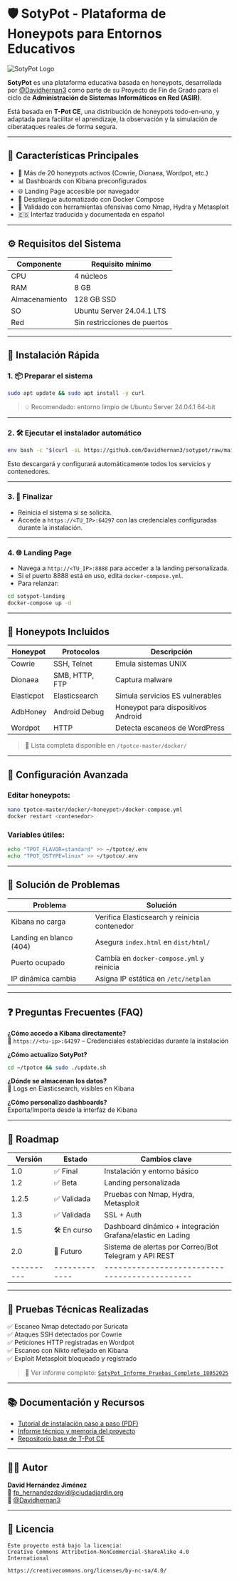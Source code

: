 # 🛡️ SotyPot - Plataforma de Honeypots para Entornos Educativos

![SotyPot Logo](tpotce-master/docker/nginx/dist/html/assets/img/logo.webp)

**SotyPot** es una plataforma educativa basada en honeypots, desarrollada por [@Davidhernan3](https://github.com/Davidhernan3) como parte de su Proyecto de Fin de Grado para el ciclo de **Administración de Sistemas Informáticos en Red (ASIR)**.

Está basada en **T-Pot CE**, una distribución de honeypots todo-en-uno, y adaptada para facilitar el aprendizaje, la observación y la simulación de ciberataques reales de forma segura.

---

## 📌 Características Principales

- 🐍 Más de 20 honeypots activos (Cowrie, Dionaea, Wordpot, etc.)
- 📊 Dashboards con Kibana preconfigurados
- 🌐 Landing Page accesible por navegador
- 🐳 Despliegue automatizado con Docker Compose
- 🧪 Validado con herramientas ofensivas como Nmap, Hydra y Metasploit
- 🇪🇸 Interfaz traducida y documentada en español

---

## ⚙️ Requisitos del Sistema

| Componente     | Requisito mínimo           |
|----------------|----------------------------|
| CPU            | 4 núcleos                  |
| RAM            | 8 GB                       |
| Almacenamiento | 128 GB SSD                 |
| SO             | Ubuntu Server 24.04.1 LTS |
| Red            | Sin restricciones de puertos |

---

## 🚀 Instalación Rápida

### 1. 📦 Preparar el sistema

```bash
sudo apt update && sudo apt install -y curl
```

> 💡 Recomendado: entorno limpio de Ubuntu Server 24.04.1 64-bit

---

### 2. 🛠 Ejecutar el instalador automático

```bash
env bash -c "$(curl -sL https://github.com/Davidhernan3/sotypot/raw/main/install.sh)"
```

Esto descargará y configurará automáticamente todos los servicios y contenedores.

---

### 3. 🔄 Finalizar

- Reinicia el sistema si se solicita.
- Accede a `https://<TU_IP>:64297` con las credenciales configuradas durante la instalación.

---

### 4. 🌐 Landing Page

- Navega a `http://<TU_IP>:8888` para acceder a la landing personalizada.
- Si el puerto 8888 está en uso, edita `docker-compose.yml`.
- Para relanzar:

```bash
cd sotypot-landing
docker-compose up -d
```

---

## 🐝 Honeypots Incluidos

| Honeypot       | Protocolos       | Descripción                         |
|----------------|------------------|-------------------------------------|
| Cowrie         | SSH, Telnet      | Emula sistemas UNIX                 |
| Dionaea        | SMB, HTTP, FTP   | Captura malware                     |
| Elasticpot     | Elasticsearch    | Simula servicios ES vulnerables     |
| AdbHoney       | Android Debug    | Honeypot para dispositivos Android  |
| Wordpot        | HTTP             | Detecta escaneos de WordPress       |

> 🔎 Lista completa disponible en `/tpotce-master/docker/`

---

## 🧩 Configuración Avanzada

### Editar honeypots:

```bash
nano tpotce-master/docker/<honeypot>/docker-compose.yml
docker restart <contenedor>
```

### Variables útiles:

```bash
echo "TPOT_FLAVOR=standard" >> ~/tpotce/.env
echo "TPOT_OSTYPE=linux" >> ~/tpotce/.env
```

---

## 🐛 Solución de Problemas

| Problema                     | Solución                                       |
|-----------------------------|------------------------------------------------|
| Kibana no carga             | Verifica Elasticsearch y reinicia contenedor   |
| Landing en blanco (404)     | Asegura `index.html` en `dist/html/`           |
| Puerto ocupado              | Cambia en `docker-compose.yml` y reinicia      |
| IP dinámica cambia          | Asigna IP estática en `/etc/netplan`          |

---

## ❓ Preguntas Frecuentes (FAQ)

**¿Cómo accedo a Kibana directamente?**  
📍 `https://<tu-ip>:64297` – Credenciales establecidas durante la instalación

**¿Cómo actualizo SotyPot?**  
```bash
cd ~/tpotce && sudo ./update.sh
```

**¿Dónde se almacenan los datos?**  
📁 Logs en Elasticsearch, visibles en Kibana

**¿Cómo personalizo dashboards?**  
Exporta/Importa desde la interfaz de Kibana

---

## 🧭 Roadmap

| Versión  | Estado      | Cambios clave                               
|----------|-------------|---------------------------------------------|
| 1.0      | ✅ Final    | Instalación y entorno básico
| 1.2      | ✅ Beta     | Landing personalizada
| 1.2.5    | ✅ Validada | Pruebas con Nmap, Hydra, Metasploit
| 1.3      | ✅ Validada  | SSL + Auth
| 1.5      | 🛠 En curso  | Dashboard dinámico + integración Grafana/elastic en Lading
| 2.0      | 🚧 Futuro   | Sistema de alertas por Correo/Bot Telegram y API REST
|----------|-------------|---------------------------------------------|
---

## 🧪 Pruebas Técnicas Realizadas

✅ Escaneo Nmap detectado por Suricata  
✅ Ataques SSH detectados por Cowrie  
✅ Peticiones HTTP registradas en Wordpot  
✅ Escaneo con Nikto reflejado en Kibana  
✅ Exploit Metasploit bloqueado y registrado  

> 📄 Ver informe completo: [`SotyPot_Informe_Pruebas_Completo_18052025`](./SotyPot_Informe_Pruebas_Completo_18052025.pdf)

---

## 📚 Documentación y Recursos

- [Tutorial de instalación paso a paso (PDF)](./Tutorial%20de%20Instalación%20y%20Configuración%20de%20SOTYPOT.pdf)
- [Informe técnico y memoria del proyecto](./[VERSION%201.25%20BETA]%20SotyPot_%20Sistema%20de%20Detección%20y%20Registro%20de%20Ataques%20en%20Redes%20Empresariales.pdf)
- [Repositorio base de T-Pot CE](https://github.com/telekom-security/tpotce)

---

## 👨‍💻 Autor

**David Hernández Jiménez**  
📧 [fp_hernandezdavid@ciudadjardin.org](mailto:fp_hernandezdavid@ciudadjardin.org)  
🔗 [@Davidhernan3](https://github.com/Davidhernan3)

---

## 📄 Licencia

```text
Este proyecto está bajo la licencia:
Creative Commons Attribution-NonCommercial-ShareAlike 4.0 International

https://creativecommons.org/licenses/by-nc-sa/4.0/
```
